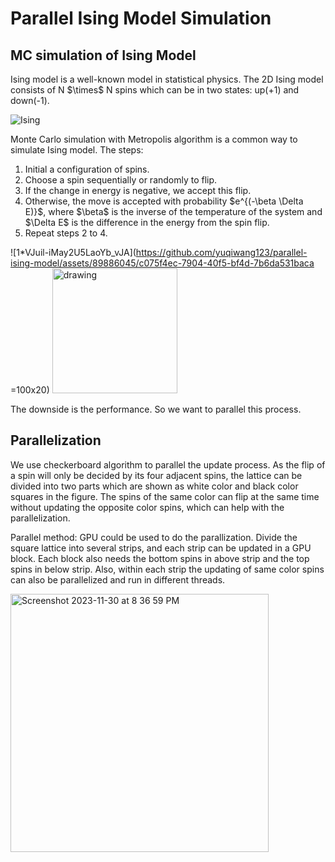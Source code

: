 # Parallel Ising Model Simulation

## MC simulation of Ising Model
<p>Ising model is a well-known model in statistical physics. The 2D Ising model consists of N $\times$ N spins which can be in two states: up(+1) and down(-1).</p>

  ![Ising](https://github.com/yuqiwang123/parallel-ising-model/assets/89886045/c79e1ab2-5a5e-4ca8-b3ef-3baa4345e0f4)

<p>Monte Carlo simulation with Metropolis algorithm is a common way to simulate Ising model. The steps:</p>
<ol>
<li>Initial a configuration of spins.</li>
<li>Choose a spin sequentially or randomly to flip.</li>
<li>If the change in energy is negative, we accept this flip.</li>
<li>Otherwise, the move is accepted with probability $e^{(-\beta \Delta E)}$, where $\beta$ is the inverse of the temperature of the system and $\Delta E$ is the difference in the energy from the spin flip.</li>
<li>Repeat steps 2 to 4.</li>
</ol>    

![1*VJuil-iMay2U5LaoYb_vJA](https://github.com/yuqiwang123/parallel-ising-model/assets/89886045/c075f4ec-7904-40f5-bf4d-7b6da531baca =100x20)
<img src="https://github.com/yuqiwang123/parallel-ising-model/assets/89886045/c075f4ec-7904-40f5-bf4d-7b6da531baca" alt="drawing" width="200"/>


The downside is the performance. So we want to parallel this process.

## Parallelization
We use checkerboard algorithm to parallel the update process. As the flip of a spin will only be decided by its four adjacent spins, the lattice can be divided into two parts which are shown as white color and black color squares in the figure. The spins of the same color can flip at the same time without updating the opposite color spins, which can help with the parallelization. 

Parallel method: GPU could be used to do the parallization. Divide the square lattice into several strips, and each strip can be updated in a GPU block. Each block also needs the bottom spins in above strip and the top spins in below strip. Also, within each strip the updating of same color spins can also be parallelized and run in different threads.

<img width="413" alt="Screenshot 2023-11-30 at 8 36 59 PM" src="https://github.com/yuqiwang123/parallel-ising-model/assets/89886045/11538cfb-68af-45b1-91c2-2572f6a756fa">
